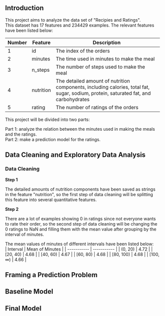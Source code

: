 ## Introduction
This project aims to analyze the data set of "Recipies and Ratings".  
This dataset has 17 features and 234429 examples. The relevant features have been listed below:

| Number | Feature | Description |
| ----------- | ----------- | ----------- |
| 1 | id | The index of the orders |
| 2 | minutes | The time used in minutes to make the meal |
| 3 | n_steps | The number of steps used to make the meal |
| 4 | nutrition | The detailed amount of nutrition components, including calories, total fat, sugar, sodium, protein, saturated fat, and carbohydrates |
| 5 | rating | The number of ratings of the orders |

This project will be divided into two parts:

Part 1: analyze the relation between the minutes used in making the meals and the ratings.  
Part 2: make a prediction model for the ratings.

## Data Cleaning and Exploratory Data Analysis
### Data Cleaning ###  

**Step 1**  

The detailed amounts of nutrition components have been saved as strings in the feature "nutrition", so the first step of data cleaning will be splitting this feature into several quantitative features.  

**Step 2**  

There are a lot of examples showing 0 in ratings since not everyone wants to rate their order, so the second step of data cleaning will be changing the 0 ratings to NaN and filling them with the mean value after grouping by the interval of minutes.  

The mean values of minutes of different intervals have been listed below:  
| Interval | Mean of Minutes |
| ----------- | ----------- |
| (0, 20) | 4.72 |
| [20, 40) | 4.68 |
| [40, 60) | 4.67 |
| [60, 80) | 4.68 | 
| [80, 100) | 4.68 |
| [100, ∞) | 4.66 |  


## Framing a Prediction Problem

## Baseline Model

## Final Model
